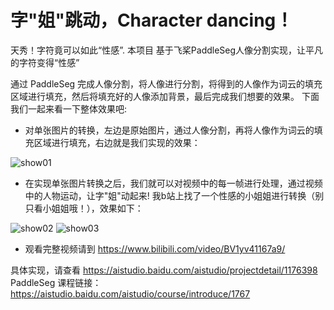 # 字"姐"跳动，Character dancing！
天秀！字符竟可以如此“性感”. 
本项目 基于飞桨PaddleSeg人像分割实现，让平凡的字符变得“性感” 

 通过 PaddleSeg 完成人像分割，将人像进行分割，将得到的人像作为词云的填充区域进行填充，然后将填充好的人像添加背景，最后完成我们想要的效果。 下面我们一起来看一下整体效果吧:
- 对单张图片的转换，左边是原始图片，通过人像分割，再将人像作为词云的填充区域进行填充，右边就是我们实现的效果：


![show01](https://ai-studio-static-online.cdn.bcebos.com/77f2b87fe9a74fdf912be4146c3aca8c40b8bda27b624ceb9c9b57a273c472d7)

- 在实现单张图片转换之后，我们就可以对视频中的每一帧进行处理，通过视频中的人物运动，让字"姐"动起来!  我b站上找了一个性感的小姐姐进行转换（别只看小姐姐哦！），效果如下：

![show02](https://ai-studio-static-online.cdn.bcebos.com/24b85d2f301d48978ac5139226e3d492c3cdf4092c2e4f1996cd5f2735d4967a)
![show03](https://ai-studio-static-online.cdn.bcebos.com/fea32cd55d034a45bb4e1dd15cf8d59e57d59a54b03b48bfaa2f2ca47b9d137a)

- 观看完整视频请到 https://www.bilibili.com/video/BV1yv41167a9/


具体实现，请查看 https://aistudio.baidu.com/aistudio/projectdetail/1176398
PaddleSeg 课程链接：https://aistudio.baidu.com/aistudio/course/introduce/1767
